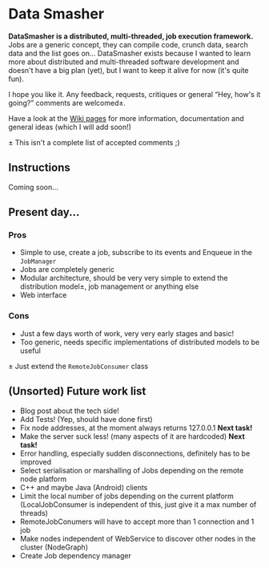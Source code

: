 # Data Smasher

**DataSmasher is a distributed, multi-threaded, job execution framework.** Jobs are a generic concept, they can compile code, crunch data, search data and the list goes on...
DataSmasher exists because I wanted to learn more about distributed and multi-threaded software development and doesn't have a big plan (yet), but I want to keep it alive for now (it's quite fun).

I hope you like it. Any feedback, requests, critiques or general “Hey, how's it going?” comments are welcomed±.

Have a look at the [Wiki pages](http://github.com/DiogoNeves/DataSmasher/wiki) for more information, documentation and general ideas (which I will add soon!)

± This isn't a complete list of accepted comments ;)


## Instructions

Coming soon...


## Present day...

### Pros

* Simple to use, create a job, subscribe to its events and Enqueue in the `JobManager`
* Jobs are completely generic
* Modular architecture, should be very very simple to extend the distribution model±, job management or anything else
* Web interface

### Cons

* Just a few days worth of work, very very early stages and basic!
* Too generic, needs specific implementations of distributed models to be useful

± Just extend the `RemoteJobConsumer` class


## (Unsorted) Future work list

* Blog post about the tech side!
* Add Tests! (Yep, should have done first)
* Fix node addresses, at the moment always returns 127.0.0.1 **Next task!**
* Make the server suck less! (many aspects of it are hardcoded) **Next task!**
* Error handling, especially sudden disconnections, definitely has to be improved
* Select serialisation or marshalling of Jobs depending on the remote node platform
* C++ and maybe Java (Android) clients
* Limit the local number of jobs depending on the current platform (LocalJobConsumer is independent of this, just give it a max number of threads)
* RemoteJobConumers will have to accept more than 1 connection and 1 job
* Make nodes independent of WebService to discover other nodes in the cluster (NodeGraph)
* Create Job dependency manager


